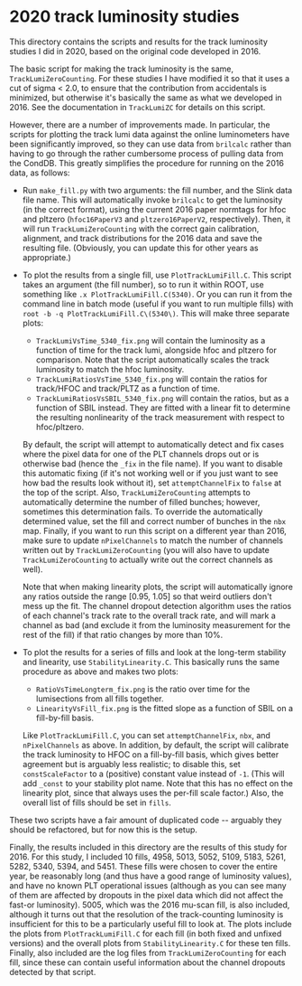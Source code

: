 # 2020 track luminosity studies

This directory contains the scripts and results for the track luminosity studies I did in 2020, based on the original code developed in 2016.

The basic script for making the track luminosity is the same, `TrackLumiZeroCounting`. For these studies I have modified it so that it uses a cut of sigma < 2.0, to ensure that the contribution from accidentals is minimized, but otherwise it's basically the same as what we developed in 2016. See the documentation in `TrackLumiZC` for details on this script.

However, there are a number of improvements made. In particular, the scripts for plotting the track lumi data against the online luminometers have been significantly improved, so they can use data from `brilcalc` rather than having to go through the rather cumbersome process of pulling data from the CondDB. This greatly simplifies the procedure for running on the 2016 data, as follows:

* Run `make_fill.py` with two arguments: the fill number, and the Slink data file name. This will automatically invoke `brilcalc` to get the luminosity (in the correct format), using the current 2016 paper normtags for hfoc and pltzero (`hfoc16PaperV3` and `pltzero16PaperV2`, respectively). Then, it will run `TrackLumiZeroCounting` with the correct gain calibration, alignment, and track distributions for the 2016 data and save the resulting file. (Obviously, you can update this for other years as appropriate.)

* To plot the results from a single fill, use `PlotTrackLumiFill.C`. This script takes an argument (the fill number), so to run it within ROOT, use something like `.x PlotTrackLumiFill.C(5340)`. Or you can run it from the command line in batch mode (useful if you want to run multiple fills) with `root -b -q PlotTrackLumiFill.C\(5340\)`. This will make three separate plots:
  * `TrackLumiVsTime_5340_fix.png` will contain the luminosity as a function of time for the track lumi, alongside hfoc and pltzero for comparison. Note that the script automatically scales the track luminosity to match the hfoc luminosity.
  * `TrackLumiRatiosVsTime_5340_fix.png` will contain the ratios for track/HFOC and track/PLTZ as a function of time.
  * `TrackLumiRatiosVsSBIL_5340_fix.png` will contain the ratios, but as a function of SBIL instead. They are fitted with a linear fit to determine the resulting nonlinearity of the track measurement with respect to hfoc/pltzero.

  By default, the script will attempt to automatically detect and fix cases where the pixel data for one of the PLT channels drops out or is otherwise bad (hence the `_fix` in the file name). If you want to disable this automatic fixing (if it's not working well or if you just want to see how bad the results look without it), set `attemptChannelFix` to `false` at the top of the script. Also, `TrackLumiZeroCounting` attempts to automatically determine the number of filled bunches; however, sometimes this determination fails. To override the automatically determined value, set the fill and correct number of bunches in the `nbx` map. Finally, if you want to run this script on a different year than 2016, make sure to update `nPixelChannels` to match the number of channels written out by `TrackLumiZeroCounting` (you will also have to update `TrackLumiZeroCounting` to actually write out the correct channels as well).

  Note that when making linearity plots, the script will automatically ignore any ratios outside the range [0.95, 1.05] so that weird outliers don't mess up the fit. The channel dropout detection algorithm uses the ratios of each channel's track rate to the overall track rate, and will mark a channel as bad (and exclude it from the luminosity measurement for the rest of the fill) if that ratio changes by more than 10%.

* To plot the results for a series of fills and look at the long-term stability and linearity, use `StabilityLinearity.C`. This basically runs the same procedure as above and makes two plots:
  * `RatioVsTimeLongterm_fix.png` is the ratio over time for the lumisections from all fills together.
  * `LinearityVsFill_fix.png` is the fitted slope as a function of SBIL on a fill-by-fill basis.

  Like `PlotTrackLumiFill.C`, you can set `attemptChannelFix`, `nbx`, and `nPixelChannels` as above. In addition, by default, the script will calibrate the track luminosity to HFOC on a fill-by-fill basis, which gives better agreement but is arguably less realistic; to disable this, set `constScaleFactor` to a (positive) constant value instead of `-1`. (This will add `_const` to your stability plot name. Note that this has no effect on the linearity plot, since that always uses the per-fill scale factor.) Also, the overall list of fills should be set in `fills`.

These two scripts have a fair amount of duplicated code -- arguably they should be refactored, but for now this is the setup.

Finally, the results included in this directory are the results of this study for 2016. For this study, I included 10 fills, 4958, 5013, 5052, 5109, 5183, 5261, 5282, 5340, 5394, and 5451. These fills were chosen to cover the entire year, be reasonably long (and thus have a good range of luminosity values), and have no known PLT operational issues (although as you can see many of them are affected by dropouts in the pixel data which did not affect the fast-or luminosity). 5005, which was the 2016 mu-scan fill, is also included, although it turns out that the resolution of the track-counting luminosity is insufficient for this to be a particularly useful fill to look at. The plots include the plots from `PlotTrackLumiFill.C` for each fill (in both fixed and unfixed versions) and the overall plots from `StabilityLinearity.C` for these ten fills. Finally, also included are the log files from `TrackLumiZeroCounting` for each fill, since these can contain useful information about the channel dropouts detected by that script.
